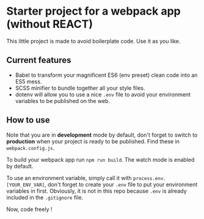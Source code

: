 # Starter project for a webpack app (without REACT)

This little project is made to avoid boilerplate code. Use it as you like.

## Current features

- Babel to transform your magnificent ES6 (env preset) clean code into an ES5 mess.
- SCSS minifier to bundle together all your style files.
- dotenv will allow you to use a nice `.env` file to avoid your environment variables to be published on the web.

## How to use

Note that you are in **development** mode by default, don't forget to switch to **production** when your project is ready to be published.
Find these in `webpack.config.js`.

To build your webpack app run `npm run build`.
The watch mode is enabled by default.

To use an environment variable, simply call it with `process.env.[YOUR_ENV_VAR]`, don't forget to create your `.env` file to put your environment variables in first.
Obviously, it is not in this repo because `.env` is already included in the `.gitignore` file.

Now, code freely !

